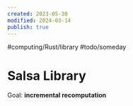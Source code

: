 ```yaml
---
created: 2023-05-30
modified: 2024-03-14
publish: true
---
```


#computing/Rust/library #todo/someday 

# Salsa Library
Goal: **incremental recomputation**